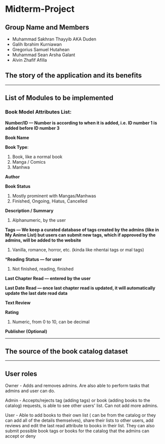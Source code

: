 # Midterm-Project

## Group Name and Members
* Muhammad Sakhran Thayyib AKA Duden 
* Galih Ibrahim Kurniawan
* Gregorius Samuel Hutahean
* Muhammad Sean Arsha Galant
* Alvin Zhafif Afilla


## The story of the application and its benefits

________________________
## List of Modules to be implemented


### Book Model Attributes List:

__Number/ID — Number is according to when it is added, i.e. ID number 1 is added before ID number 3__

__Book Name__

__Book Type__:
1. Book, like a normal book
2. Manga / Comics
3. Manhwa
    
__Author__

__Book Status__  
1. Mostly prominent with Mangas/Manhwas
2. Finished, Ongoing, Hiatus, Cancelled

__Description / Summary__
1. Alphanumeric, by the user

__Tags — We keep a curated database of tags created by the admins (like in My Anime List) but users can submit new tags, which if approved by the admins, will be added to the website__
1. Vanilla, romance, horror, etc. (kinda like nhentai tags or mal tags)

*__Reading Status — for user__
1. Not finished, reading, finished

__Last Chapter Read — entered by the user__

__Last Date Read — once last chapter read is updated, it will automatically update the last date read data__

__Text Review__

__Rating__
1. Numeric, from 0 to 10, can be decimal
        
__Publisher (Optional)__

________________________
## The source of the book catalog dataset

________________________
## User roles
Owner - Adds and removes admins. Are also able to perform tasks that admins and user can do.

Admin - Accepts/rejects tag (adding tags) or book (adding books to the catalog) requests, is able to see other users' list. Can not add more admins.

User - Able to add books to their own list ( can be from the catalog or they can add all of the details themselves), share their lists to other users, add reviews and edit the last read attribute to books in their list. They can also submit possible book tags or books for the catalog that the admins can accept or deny
